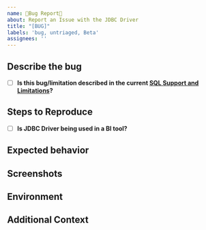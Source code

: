 ```yaml
---
name: 🐛Bug Report🐛
about: Report an Issue with the JDBC Driver
title: "[BUG]"
labels: 'bug, untriaged, Beta'
assignees: ''
---
```


## Describe the bug
<!-- A clear and concise description of what the bug is. -->

- [ ] **Is this bug/limitation described in the current 
    [SQL Support and Limitations](https://github.com/aws/amazon-neptune-jdbc-driver/blob/develop/sql-gremlin/README.asciidoc#sql-support-and-limitations)?**

## Steps to Reproduce
- [ ] **Is JDBC Driver being used in a BI tool?**
<!-- 
    If being used in BI Tool, fill in:
    1. What vesion of the JDBC Driver are you using?
    2. What BI Tool are you using?
    3. What version of the BI tool are you using?
    4. What Java version are you using?
    5. Please provide steps to reproduce bug from initial launch of BI tool
    6. If bug occurred during query execution attach the SQL
    7. Attach debug logs if applicable/possible (please ensure it doesn't contain any sensitive information)
-->
<!-- 
    If being used outside of a BI Tool, fill in:
    1. What vesion of the JDBC Driver are you using?    
    2. What language variant are you using (sparql, gremlin, opencypher, sql)?
    3. What database are you connecting to (Amazon Neptune, Neo4J, etc)?
    4. What engine version of the database are you using?
    5. What Java version are you using?
    6. Please attach a code snippet of the code that is causing the error
    7. If bug occurred during query execution attach the SQL
    8. Attach debug logs if applicable/possible (please ensure it doesn't contain any sensitive information)
-->

## Expected behavior
<!-- A clear and concise description of what you expected to happen. -->

## Screenshots
<!--- If applicable, add screenshots to help explain your problem. -->

## Environment
<!--
Please add the following information to your report:
- OS: [e.g. macOS Big Sur]
- Version [e.g. 11.6.1]
-->

## Additional Context
<!--Add any other context about the problem here.-->
